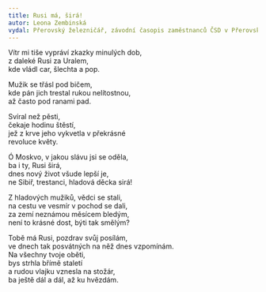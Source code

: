 ```yaml
---
title: Rusi má, širá!
autor: Leona Zembinská
vydal: Přerovský železničář, závodní časopis zaměstnanců ČSD v Přerovském železničním uzlu, 1959
---
```


Vítr mi tiše vypráví zkazky minulých dob,  
z daleké Rusi za Uralem,  
kde vládl car, šlechta a pop.

Mužik se třásl pod bičem,  
kde pán jich trestal rukou nelítostnou,  
až často pod ranami pad.

Svíral než pěsti,   
čekaje hodinu štěstí,   
jež z krve jeho vykvetla v překrásné  
revoluce květy.

Ó Moskvo, v jakou slávu jsi se oděla,  
ba i ty, Rusi širá,  
dnes nový život všude lepší je,   
ne Sibiř, trestanci, hladová děcka sirá!

Z hladových mužiků, vědci se stali,   
na cestu ve vesmír v pochod se dali,   
za zemí neznámou měsícem bledým,  
není to krásné dost, býti tak smělým?

Tobě má Rusi, pozdrav svůj posílám,   
ve dnech tak posvátných na něž dnes vzpomínám.   
Na všechny tvoje oběti,  
bys strhla břímě staletí   
a rudou vlajku vznesla na stožár,  
ba ještě dál a dál, až ku hvězdám.

